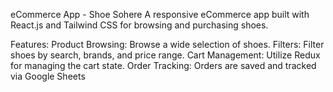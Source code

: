 eCommerce App - Shoe Sohere
A responsive eCommerce app built with React.js and Tailwind CSS for browsing and purchasing shoes.

Features:
Product Browsing: Browse a wide selection of shoes.
Filters: Filter shoes by search, brands, and price range.
Cart Management: Utilize Redux for managing the cart state.
Order Tracking: Orders are saved and tracked via Google Sheets
